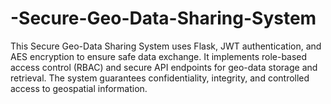 # -Secure-Geo-Data-Sharing-System
This Secure Geo-Data Sharing System uses Flask, JWT authentication, and AES encryption to ensure safe data exchange. It implements role-based access control (RBAC) and secure API endpoints for geo-data storage and retrieval. The system guarantees confidentiality, integrity, and controlled access to geospatial information.
